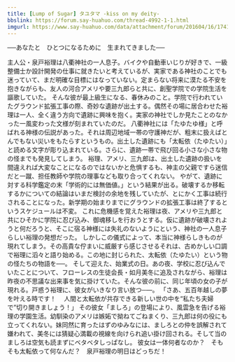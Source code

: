 ```yaml
---
title: [Lump of Sugar] タユタマ -kiss on my deity-
bbslink: https://forum.say-huahuo.com/thread-4992-1-1.html
imgurl: https://www.say-huahuo.com/data/attachment/forum/201604/16/174122azsszxsokn00snra.jpg
---
```


──あなたと　ひとつになるために　生まれてきました──

主人公・泉戸裕理は八衢神社の一人息子。バイクや自動車いじりが好きで、一級整備士か設計開発の仕事に就きたいと考えているが、実家である神社のことでも迷っていて、まだ明確な目標にはなっていない。定まらない将来に漠たる不安を抱きながらも、友人の河合アメリや要三九郎らと共に、創聖学院での学院生活を謳歌していた。
そんな彼が最上級生になる、春休みのこと。学院で行われていたグラウンド拡張工事の際、奇妙な遺跡が出土する。偶然その場に居合わせた裕理は一人、全く違う方向で遺跡に興味を抱く。実家の神社でしか見たことのなかった一風変わった文様が刻まれていたのだ。
八衢神社には「たゆたゆ様」と呼ばれる神様の伝説があった。それは周辺地域一帯の守護神だが、粗末に扱えばとんでもない災いをもたらすというもの。出土した遺跡にも「太転依（たゆたい）」と読める文字が彫り込まれている。さらに、遺跡一帯で飛び回る小さな小さな物の怪までも発見してしまう。
裕理、アメリ、三九郎は、出土した遺跡の扱いを間違えれば大変なことになるのではないかと危惧するも、神主の父親ですら迷信だと一蹴、担任教師や学院の理事なども取り合ってくれない。
やがて、遺跡に対する科学鑑定の末「学術的には無価値。」という結果が出る。破壊するか移転するかについての結論はいまだ検討の余地を残していたが、とにかく工事は続行されることになった。新学期の始まりまでにグラウンドの拡張工事は終了するというスケジュールは不変。
これに危機感を覚えた裕理は夜、アメリや三九郎と共にひそかに学院に忍び込み、御魂移しを行おうとする。仮に遺跡が破壊されようと何だろうと、そこに宿る神様には失礼のないようにという、神社の一人息子らしい裕理の発想だった。
しかしこの儀式によって、本当に神様らしきものが現れてしまう。その高貴な佇まいに威厳すら感じさせるそれは、古めかしい口調で裕理に滔々と語り始める。この地に封じられた、太転依（たゆたい）という物の怪たちの物語を──。
そして迎えた、始業式の日。あの夜、学校に忍び込んでいたことについて、フローレスの生徒会長・如月美冬に追及されながら、裕理は昨夜の不思議な出来事を気に掛けていた。そんな彼の前に、同じ年頃の女の子が現れる。戸惑う裕理に、彼女がいきなり言い放つ─―。
「さあ、五百年越しの夢を叶える時です！
　人間と太転依が共存できる新しい世の中を“私たち夫婦で”切り開きましょう！」
その彼女「ましろ」の登場により、風雲急を告げる裕理の学園生活。幼馴染のアメリは嫉妬で拗ねてごねまくり、三九郎は何の役にも立ってくれない。妹同然に育ったはずのゆみなには、ましろとの仲を誤解されて嫌われて、美冬には猜疑心満載の視線を向けられ追い掛け回される。そして当のましろは空気も読まずにベタベタしっぱなし。
彼女は一体何者なのか？　そもそも太転依って何なんだ？　泉戸裕理の明日はどっちだ！<!--more-->
